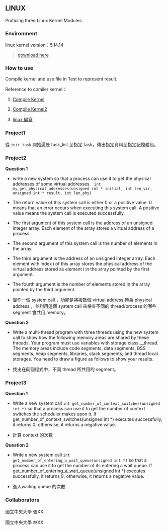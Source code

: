 ## LINUX 
Praticing three Linux Kernel Modules.
### Environment
linux kernel version：5.14.14  
>[download here](https://www.kernel.org/)


### How to use
Compile kernel and use file in Test to represent result.

Reference to comiler kernel：
1. [Compile Kernel](https://discourse.ubuntu.com/t/how-to-compile-kernel-in-ubuntu-20-04/20268?fbclid=IwAR0hYkJaNDShEWH8Kv-ofXeHY2-o7ijfB84Oa_uBv8QOMuE3OcfeHytFtEg)

2. [Compile Kernel2](https://dev.to/jasper/adding-a-system-call-to-the-linux-kernel-5-8-1-in-ubuntu-20-04-lts-2ga8?fbclid=IwAR1RKyDbEZPTtjBxKuthOqTrbyjR7LgEoAdRc47zpRCMKf9jO2KZO0ZCM9w)

3. [linux 編寫](https://blog.kaibro.tw/2016/11/07/Linux-Kernel%E7%B7%A8%E8%AD%AF-Ubuntu/)

### Project1
從 `init_task` 開始遍歷 task_list 至指定 task，傳出指定資料至指定記憶體段。

### Project2

**Question 1**

* write a new system  so that a process can use it to get the physical addresses of some virtual addresses.
` int my_get_physical_addresses(unsigned int * initial, int len_vir, unsigned int * result, int len_phy)`

* The return value of this system call is either 0 or a positive value. 0 means that an error occurs when executing this system call. A positive value means the system call is executed successfully.

* The first argument of this system call is the address of an unsigned integer array. Each element of the array stores a virtual address of a process.

* The second argument of this system call is the number of elements in the array.

* The third argument is the address of an unsigned integer array. Each element with index i of this array stores the physical address of the virtual address stored as element i in the array pointed by the first argument.

* The fourth argument is the number of elements stored in the array pointed by the third argument.

* 實作一個 system call ，功能是將複數個 virtual address 轉為 physical address ，並利用這個 system call 來檢查不同的 thread/process 的哪些 segment 會共用 memory。

**Question 2**

* Write a multi-thread program with three threads using the new system call to show how the following memory areas are shared by these threads. Your program must use variables with storage class __thread. The memory areas include code segments, data segments, BSS segments, heap segments, libraries, stack segments, and thread local storages. You need to draw a figure as follows to show your results.

* 找出在同個程式中，不同 thread 所共用的 segment。
### Project3

**Question 1**
* Write a new system call `int get_number_of_context_switches(unsigned int *)` so that a process can use it to get the number of context switches the scheduler makes upon it. If get_number_of_context_switches(unsigned int *) executes successfully, it returns 0; otherwise, it returns a negative value.

* 計算 context 的次數

**Question 2**
* Write a new system call `int get_number_of_entering_a_wait_queue(unsigned int *)` so that a process can use it to get the number of its entering a wait queue. If get_number_of_entering_a_wait_queue(unsigned int *) executes successfully, it returns 0; otherwise, it returns a negative value.

* 進入waiting queue 的次數

### Collaborators

國立中央大學 張XX

國立中央大學 林XX


